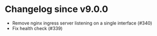 # Changelog since v9.0.0
- Remove nginx ingress server listening on a single interface (#340) 
- Fix health check (#339) 
